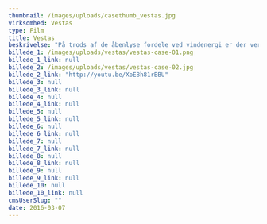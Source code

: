 ```yaml
---
thumbnail: /images/uploads/casethumb_vestas.jpg
virksomhed: Vestas
type: Film
title: Vestas
beskrivelse: "På trods af de åbenlyse fordele ved vindenergi er der verden over hver dag vindprojekter, der udsættes pga. skepsis og fordomme omkring generne ved vindmølleanlæg. Vestas har for at imødegå fordomme lanceret Act On Facts-kampagnen. Hjaltelin Stahl udviklede en emotionel kampagnefilm, der sætter scenen for initiativet. Og vi har været på gaden i London, Sverige og København for at spørge almindelige mennesker, hvilke tanker de gør sig om vindenergi."
billede_1: /images/uploads/vestas/vestas-case-01.png
billede_1_link: null
billede_2: /images/uploads/vestas/vestas-case-02.jpg
billede_2_link: "http://youtu.be/XoE8h81rBBU"
billede_3: null
billede_3_link: null
billede_4: null
billede_4_link: null
billede_5: null
billede_5_link: null
billede_6: null
billede_6_link: null
billede_7: null
billede_7_link: null
billede_8: null
billede_8_link: null
billede_9: null
billede_9_link: null
billede_10: null
billede_10_link: null
cmsUserSlug: ""
date: 2016-03-07 
---
```


